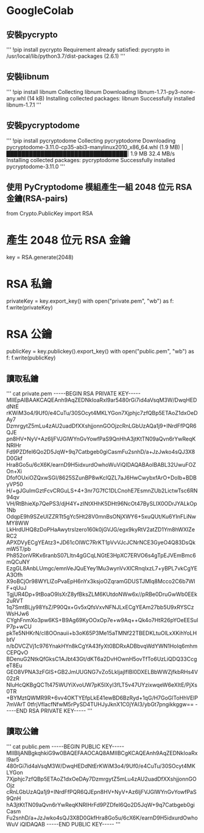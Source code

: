 # GoogleColab

## 安裝pycrypto
'''
  !pip install pycrypto
  Requirement already satisfied: pycrypto in /usr/local/lib/python3.7/dist-packages (2.6.1)
'''
 
## 安裝libnum 
'''
  !pip install libnum
  Collecting libnum
  Downloading libnum-1.7.1-py3-none-any.whl (14 kB)
  Installing collected packages: libnum
  Successfully installed libnum-1.7.1
'''
## 安裝pycryptodome
'''
!pip install pycryptodome
Collecting pycryptodome
  Downloading pycryptodome-3.11.0-cp35-abi3-manylinux2010_x86_64.whl (1.9 MB)
     |████████████████████████████████| 1.9 MB 32.4 MB/s 
Installing collected packages: pycryptodome
Successfully installed pycryptodome-3.11.0
'''

## 使用 PyCryptodome 模組產生一組 2048 位元 RSA 金鑰(RSA-pairs)

from Crypto.PublicKey import RSA

# 產生 2048 位元 RSA 金鑰
key = RSA.generate(2048)

# RSA 私鑰
privateKey = key.export_key()
with open("private.pem", "wb") as f:
    f.write(privateKey)

# RSA 公鑰
publicKey = key.publickey().export_key()
with open("public.pem", "wb") as f:
    f.write(publicKey)

## 讀取私鑰
'''
cat private.pem
-----BEGIN RSA PRIVATE KEY-----
MIIEpAIBAAKCAQEAnh9AqZEDNkIoaRxl9ar5480rGi7id4aVsqM3W/DwqHEDdNtE
rKWiM3o4/9Uf0/e4CuTu/30SOcyt4MKLYGon7Xjphjc7zfQBp5ETAoZ1dxOeDAy7
DzmrgytZ5mLu4zAU2uadDfXXshjjonnGOOjzcRnLGbUzAQa1j9+INrdFfPQR6QJE
pn8HV+NyV+Az6ljFVJGlWYnGvYowfPaS9QnHhA3jtKtTN09aQvn6rYwReqKNRIHr
Fd9PZDfeI6Qo2D5JqW+9q7Catbgeb0giCasmFu2snhD/a+JzJwko4sQJ3X8D0Gkf
Hra8Go5u/6cX6K/earnD9H5idxurdOwhoWuViQIDAQABAoIBABL32UwuFOZOn+Xi
DfofOUxiOZQxwSGI/8625SZunBP8wKclQZL7aJ6HwCwybxfArO+DoIb+BDByVP50
H/+gJGuImGztFcvCRGuLS+4+3nr7G7fC1DLCnohE7EsmnZUb2LictwTsc6RN94qv
VH/RtBhieXp7QePS3/djH4Y+zINtXHhK5DHt96NcOt47BySLIX0ODrJYALkOp1Nb
OdqpE9h9SZeUIZZRTt5gYc5Ht28V0mnBsONjXWY6+5xuQUt/Ku6YInFLiNwMY8WW
LkHrdUHQ8zDoPHaAwytrsIzero160k0jGVJG/egx9kyRtV2atZD1Ym8hWXIZeRC2
APXDVyECgYEAtz3+JD61cOIWC7RrKT1pVvVJcJCNrNCE3GyeO4Q83DsQkmW5T/pb
Ph852onVRKx6ranbS07Lltn4gGCqLNGtE3HpXC7ERVO6s4gTpEJVEmBmc6mQCuNY
EzgGL8AnbLUmgc/emnVeJQuEYey1Mu3wynVvXlCRnqlxzL7+yBPL7vkCgYEA3Ofh
X9oBCjOr98WYLlZoPvaEpH6nYx3ksjoOZqramGDUSTJMlq8Mcco2C6b7WIF+qUuJ
TgjUR4Dp+9tBoaO9lsXrZ8yfBksZLM6KUtdoNWw6x//pRBe0DruGwWb0EEk2uRVT
1q7SmtBLjy98YsZ/P90Qx+Gv5xQfsVxvNFNJLxECgYEAm27bb5U9xRYSCzWsHJw6
CYghFnmXo3pw6KS+B9Ag69KyOOxOp7e+w9Aq++Qk4o7HtR26pYOeEESulP7p+wCU
pkTe5NHKrN/cI8OOnauii+b3oK65P3Me15aTMNf22TBEDKLtuOlLxXKihYoLHbtV
n/bDVCZVj1c976YnakHYn8kCgYA43fyXt0BDRxADBbvqWdYWN1HoIq6mhmCEPQvO
BDenuG2NtkQfGksC1AJbt43Gt/dKT6a2DvHOwnH5ovTfTo6UzLiQDQ33CcgeT8Eu
GEO8VPNA3zFGlS+GB2JmUUGNG7vZo5LkljajIfIBl0DXELBbWWZjfkbRHs4V02zR
NIuHcQKBgQCTt475WUYiXvoUW7pK5IXyI3fLT5v47UYzixwqeW6eXItE/PjXs0TR
+BYMztQWMR9R+6vv4OKTYEfpLkE41ewBD6BzRyd+1qG/H7GoGlToHhVElP7mVArT
0tfrjVfIacfNfwM5rPySD4TUHJyJknX1C0jYAI3/ybGt7pngikkggw==
-----END RSA PRIVATE KEY-----
'''

## 讀取公鑰
'''
cat public.pem
-----BEGIN PUBLIC KEY-----
MIIBIjANBgkqhkiG9w0BAQEFAAOCAQ8AMIIBCgKCAQEAnh9AqZEDNkIoaRxl9ar5
480rGi7id4aVsqM3W/DwqHEDdNtErKWiM3o4/9Uf0/e4CuTu/30SOcyt4MKLYGon
7Xjphjc7zfQBp5ETAoZ1dxOeDAy7DzmrgytZ5mLu4zAU2uadDfXXshjjonnGOOjz
cRnLGbUzAQa1j9+INrdFfPQR6QJEpn8HV+NyV+Az6ljFVJGlWYnGvYowfPaS9QnH
hA3jtKtTN09aQvn6rYwReqKNRIHrFd9PZDfeI6Qo2D5JqW+9q7Catbgeb0giCasm
Fu2snhD/a+JzJwko4sQJ3X8D0GkfHra8Go5u/6cX6K/earnD9H5idxurdOwhoWuV
iQIDAQAB
-----END PUBLIC KEY-----
'''
